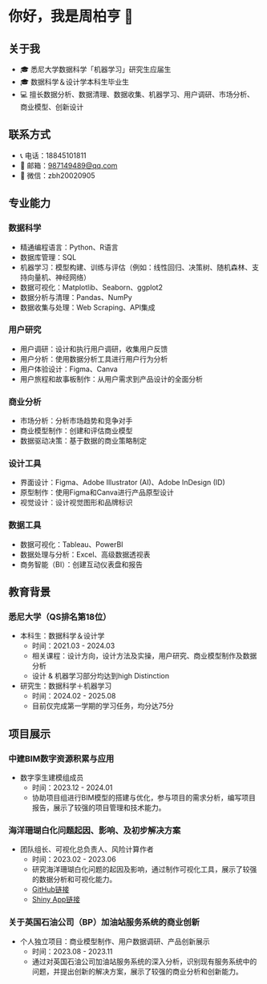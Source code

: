 # 你好，我是周柏亨 👋

## 关于我

- 🎓 悉尼大学数据科学「机器学习」研究生应届生
- 🎓 数据科学＆设计学本科生毕业生
- 💻 擅长数据分析、数据清理、数据收集、机器学习、用户调研、市场分析、商业模型、创新设计

## 联系方式

- 📞 电话：18845101811
- 📧 邮箱：987149489@qq.com
- 💬 微信：zbh20020905

## 专业能力

### 数据科学

- 精通编程语言：Python、R语言
- 数据库管理：SQL
- 机器学习：模型构建、训练与评估（例如：线性回归、决策树、随机森林、支持向量机、神经网络）
- 数据可视化：Matplotlib、Seaborn、ggplot2
- 数据分析与清理：Pandas、NumPy
- 数据收集与处理：Web Scraping、API集成

### 用户研究

- 用户调研：设计和执行用户调研，收集用户反馈
- 用户分析：使用数据分析工具进行用户行为分析
- 用户体验设计：Figma、Canva
- 用户旅程和故事板制作：从用户需求到产品设计的全面分析

### 商业分析

- 市场分析：分析市场趋势和竞争对手
- 商业模型制作：创建和评估商业模型
- 数据驱动决策：基于数据的商业策略制定

### 设计工具

- 界面设计：Figma、Adobe Illustrator (AI)、Adobe InDesign (ID)
- 原型制作：使用Figma和Canva进行产品原型设计
- 视觉设计：设计视觉图形和品牌标识

### 数据工具

- 数据可视化：Tableau、PowerBI
- 数据处理与分析：Excel、高级数据透视表
- 商务智能（BI）：创建互动仪表盘和报告

## 教育背景

### 悉尼大学（QS排名第18位）

- 本科生：数据科学＆设计学
  - 时间：2021.03 - 2024.03
  - 相关课程：设计方向，设计方法及实操，用户研究、商业模型制作及数据分析
  - 设计 & 机器学习部分均达到high Distinction
- 研究生：数据科学＋机器学习
  - 时间：2024.02 - 2025.08
  - 目前仅完成第一学期的学习任务，均分达75分

## 项目展示

### 中建BIM数字资源积累与应用
- 数字孪生建模组成员
  - 时间：2023.12 - 2024.01
  - 协助项目组进行BIM模型的搭建与优化，参与项目的需求分析，编写项目报告，展示了较强的项目管理和技术能力。

### 海洋珊瑚白化问题起因、影响、及初步解决方案
- 团队组长、可视化总负责人、风险计算作者
  - 时间：2023.02 - 2023.06
  - 研究海洋珊瑚白化问题的起因及影响，通过制作可视化工具，展示了较强的数据分析和可视化能力。
  - [GitHub链接](https://github.com/myUSYDlife/DATA3888)
  - [Shiny App链接](https://reefd.shinyapps.io/reef_app/)

### 关于英国石油公司（BP）加油站服务系统的商业创新
- 个人独立项目：商业模型制作、用户数据调研、产品创新展示
  - 时间：2023.08 - 2023.11
  - 通过对英国石油公司加油站服务系统的深入分析，识别现有服务系统中的问题，并提出创新的解决方案，展示了较强的商业分析和创新能力。
